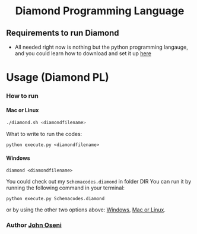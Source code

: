 <div align="center">
 <h1> Diamond Programming Language </h1>
 </div>

## Requirements to run Diamond 

- All needed right now is nothing but the python programming langauge, and you could learn how to download and set it up [here](https://medium.com/co-learning-lounge/how-to-download-install-python-on-windows-2021-44a707994013)

# Usage (Diamond PL)

### How to run

#### Mac or Linux
```bash
./diamond.sh <diamondfilename>
```

What to write to run the codes:

```shell
python execute.py <diamondfilename>
```

#### Windows
```batch
diamond <diamondfilename>
```

You could check out my `Schemacodes.diamond` in folder DIR
You can run it by running the following command in your terminal:
```shell
python execute.py Schemacodes.diamond 
```
or by using the other two options above: [Windows](#windows), [Mac or Linux](#mac-or-linux).

 <div>
     <h3>  Author  <a href="https://linktr.ee/johnoseni">John Oseni</a> </h3>
 </div>